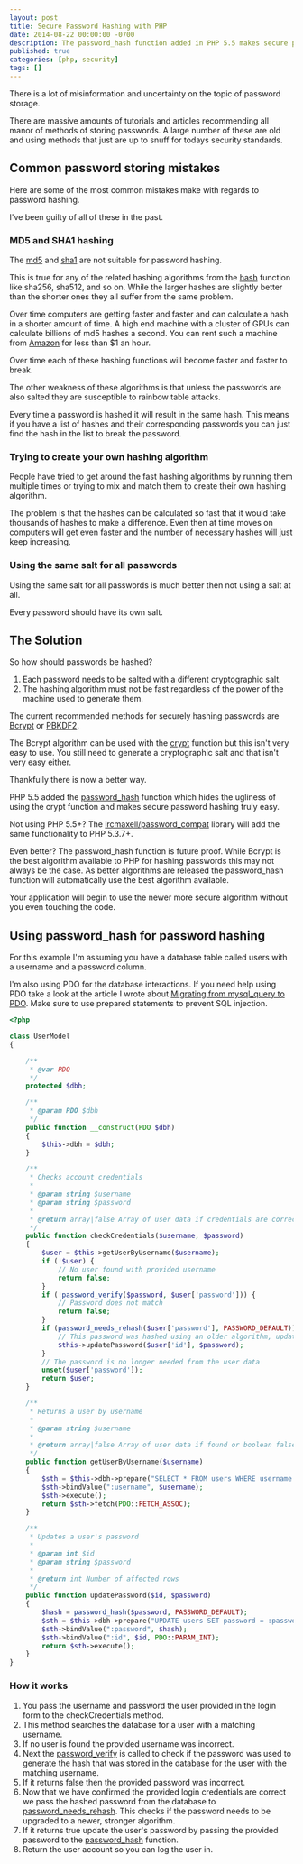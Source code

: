 ```yaml
---
layout: post
title: Secure Password Hashing with PHP
date: 2014-08-22 00:00:00 -0700
description: The password_hash function added in PHP 5.5 makes secure password hashing easy.
published: true
categories: [php, security]
tags: []
---
```


There is a lot of misinformation and uncertainty on the topic of password storage.

There are massive amounts of tutorials and articles recommending all manor of methods of storing passwords.
A large number of these are old and using methods that just are up to snuff for todays security standards.

<!--more-->

## Common password storing mistakes

Here are some of the most common mistakes make with regards to password hashing.

I've been guilty of all of these in the past.

### MD5 and SHA1 hashing

The [md5](http://us1.php.net/manual/en/function.md5.php) and [sha1](http://us1.php.net/manual/en/function.sha1.php) are not suitable for password hashing.

This is true for any of the related hashing algorithms from the [hash](http://us1.php.net/manual/en/function.hash.php) function like sha256, sha512, and so on.
While the larger hashes are slightly better than the shorter ones they all suffer from the same problem.

Over time computers are getting faster and faster and can calculate a hash in a shorter amount of time.
A high end machine with a cluster of GPUs can calculate billions of md5 hashes a second.
You can rent such a machine from [Amazon](http://aws.amazon.com/ec2/pricing/) for less than $1 an hour.

Over time each of these hashing functions will become faster and faster to break.

The other weakness of these algorithms is that unless the passwords are also salted they are susceptible to rainbow table attacks.

Every time a password is hashed it will result in the same hash.
This means if you have a list of hashes and their corresponding passwords you can just find the hash in the list to break the password.

### Trying to create your own hashing algorithm

People have tried to get around the fast hashing algorithms by running them multiple times or trying to mix and match them to create their own hashing algorithm.

The problem is that the hashes can be calculated so fast that it would take thousands of hashes to make a difference.
Even then at time moves on computers will get even faster and the number of necessary hashes will just keep increasing.

### Using the same salt for all passwords

Using the same salt for all passwords is much better then not using a salt at all.

Every password should have its own salt.

## The Solution

So how should passwords be hashed?

1. Each password needs to be salted with a different cryptographic salt.
2. The hashing algorithm must not be fast regardless of the power of the machine used to generate them.

The current recommended methods for securely hashing passwords are [Bcrypt](http://en.wikipedia.org/wiki/Bcrypt) or [PBKDF2](http://en.wikipedia.org/wiki/PBKDF2).

The Bcrypt algorithm can be used with the [crypt](http://us1.php.net/manual/en/function.crypt.php) function but this isn't very easy to use.
You still need to generate a cryptographic salt and that isn't very easy either.

Thankfully there is now a better way.

PHP 5.5 added the [password_hash](http://php.net/manual/en/function.password-hash.php) function which hides the ugliness of using the crypt function and makes secure password hashing truly easy.

Not using PHP 5.5+?  The [ircmaxell/password_compat](https://github.com/ircmaxell/password_compat) library will add the same functionality to PHP 5.3.7+.

Even better? The password_hash function is future proof.  While Bcrypt is the best algorithm available to PHP for hashing passwords this may not always be the case.
As better algorithms are released the password_hash function will automatically use the best algorithm available.

Your application will begin to use the newer more secure algorithm without you even touching the code.

## Using password_hash for password hashing

For this example I'm assuming you have a database table called users with a username and a password column.

I'm also using PDO for the database interactions.
If you need help using PDO take a look at the article I wrote about [Migrating from mysql_query to PDO](/2014/08/moving-from-mysql-query-to-pdo/).
Make sure to use prepared statements to prevent SQL injection.

```php
<?php

class UserModel
{

    /**
     * @var PDO
     */
    protected $dbh;

    /**
     * @param PDO $dbh
     */
    public function __construct(PDO $dbh)
    {
        $this->dbh = $dbh;
    }

    /**
     * Checks account credentials
     *
     * @param string $username
     * @param string $password
     *
     * @return array|false Array of user data if credentials are correct or boolean false if credentials are not correct
     */
    public function checkCredentials($username, $password)
    {
        $user = $this->getUserByUsername($username);
        if (!$user) {
            // No user found with provided username
            return false;
        }
        if (!password_verify($password, $user['password'])) {
            // Password does not match
            return false;
        }
        if (password_needs_rehash($user['password'], PASSWORD_DEFAULT)) {
            // This password was hashed using an older algorithm, update with new hash.
            $this->updatePassword($user['id'], $password);
        }
        // The password is no longer needed from the user data
        unset($user['password']);
        return $user;
    }

    /**
     * Returns a user by username
     *
     * @param string $username
     *
     * @return array|false Array of user data if found or boolean false if not found
     */
    public function getUserByUsername($username)
    {
        $sth = $this->dbh->prepare("SELECT * FROM users WHERE username LIKE :username");
        $sth->bindValue(":username", $username);
        $sth->execute();
        return $sth->fetch(PDO::FETCH_ASSOC);
    }

    /**
     * Updates a user's password
     *
     * @param int $id
     * @param string $password
     *
     * @return int Number of affected rows
     */
    public function updatePassword($id, $password)
    {
        $hash = password_hash($password, PASSWORD_DEFAULT);
        $sth = $this->dbh->prepare("UPDATE users SET password = :password WHERE id = :id");
        $sth->bindValue(":password", $hash);
        $sth->bindValue(":id", $id, PDO::PARAM_INT);
        return $sth->execute();
    }
}

```

### How it works

1. You pass the username and password the user provided in the login form to the checkCredentials method.
2. This method searches the database for a user with a matching username.
3. If no user is found the provided username was incorrect.
4. Next the [password_verify](http://php.net/manual/en/function.password-verify.php) is called to check if the password was used to generate the hash that was stored in the database for the user with the matching username.
5. If it returns false then the provided password was incorrect.
6. Now that we have confirmed the provided login credentials are correct we pass the hashed password from the database to [password_needs_rehash](http://php.net/manual/en/function.password-needs-rehash.php).  This checks if the password needs to be upgraded to a newer, stronger algorithm.
7. If it returns true update the user's password by passing the provided password to the [password_hash](http://php.net/manual/en/function.password-hash.php) function.
8. Return the user account so you can log the user in.